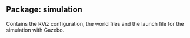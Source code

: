 ## Package: simulation
Contains the RViz configuration, the world files and the launch file for the simulation with Gazebo.
